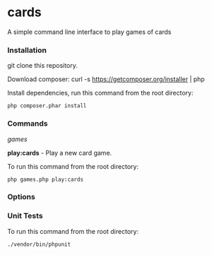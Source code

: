 # cards
A simple command line interface to play games of cards

### Installation

git clone this repository.

Download composer: curl -s https://getcomposer.org/installer | php

Install dependencies, run this command from the root directory:

```php composer.phar install```

### Commands

*games*

__play:cards__ - Play a new card game.

To run this command from the root directory: 

```php games.php play:cards```

### Options


### Unit Tests

To run this command from the root directory:

``` ./vendor/bin/phpunit ```
